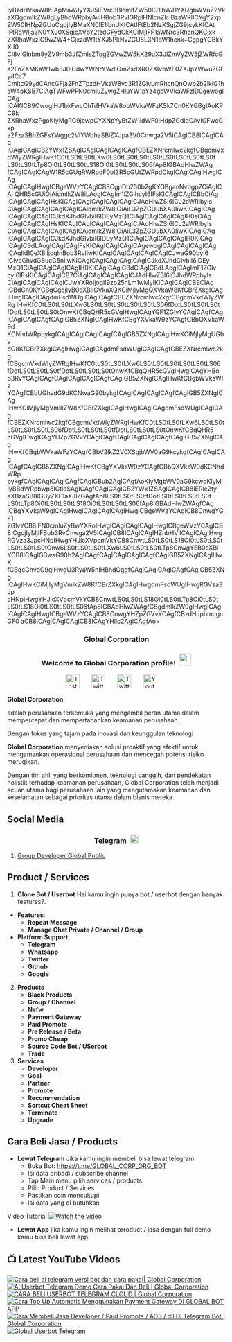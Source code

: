 IyBzdHVkaW8KIApMaWJyYXJ5IEVrc3BlcmltZW50IG1lbWJ1YXQgbWVuZ2Vk
aXQgdmlkZW8gLyBhdWRpbyAvIHBob3RvIGRpIHNlcnZlciBzaWRlICYgY2xp
ZW50IHNpZGUuCgojIyBMaXN0IE1lbnUKICAtIFtEb2NzXSgjZG9jcykKICAt
IFtRdWlja3N0YXJ0XSgjcXVpY2tzdGFydCkKCiMjIFF1aWNrc3RhcnQKCjxk
ZXRhaWxzIG9wZW4+CjxzdW1tYXJ5PkNvZGU8L3N1bW1hcnk+CgpgYGBkYXJ0
Ci8vIGlnbm9yZV9mb3JfZmlsZTogZGVwZW5kX29uX3JlZmVyZW5jZWRfcGFj
a2FnZXMKaW1wb3J0ICdwYWNrYWdlOmZsdXR0ZXIvbWF0ZXJpYWwuZGFydCc7
CmltcG9ydCAncGFja2FnZTpzdHVkaW8vc3R1ZGlvLmRhcnQnOwp2b2lkIG1h
aW4oKSB7CiAgTWFwPFN0cmluZywgZHluYW1pYz4gbWVkaWFzID0gewogICAg
ICAKICB9OwogIHJ1bkFwcChTdHVkaW8obWVkaWFzKSk7Cn0KYGBgIAoKPC9k
ZXRhaWxzPgoKIyMgRG9jcwpCYXNpYyBtZW1idWF0IHdpZGdldCAvIGFwcGxp
a2FzaSBhZGFsYWggc2ViYWdhaSBiZXJpa3V0Cnwga2V5ICAgICB8ICAgICAg
ICAgICAgICB2YWx1ZSAgICAgICAgICAgICAgfCBEZXNrcmlwc2kgfCBgcmVx
dWlyZWRgIHwKfC0tLS0tLS0tLXw6LS0tLS0tLS0tLS0tLS0tLS0tLS0tLS0t
LS0tLS0tLTp8Oi0tLS0tLS0tLS18Oi0tLS0tLS0tLS06fAp8IGBAdHlwZWAg
fCAgICAgICAgW1R5cGUgRWRpdF0oI3R5cGUtZWRpdCkgICAgICAgIHwgICAg
ICAgICAgIHwgICBgeWVzYCAgICB8CgpDb250b2gKYGBganNvbgp7CiAgICAi
QHR5cGUiOiAidmlkZW8iLAogICAgIm1lZGlhcyI6IFsKICAgICAgICBbCiAg
ICAgICAgICAgIHsKICAgICAgICAgICAgICAgICJAdHlwZSI6ICJ2aWRlbyIs
CiAgICAgICAgICAgICAgICAidmlkZW8iOiAiL3ZpZGUubXA0IiwKICAgICAg
ICAgICAgICAgICJkdXJhdGlvbiI6IDEyMzQ1CiAgICAgICAgICAgIH0sCiAg
ICAgICAgICAgIHsKICAgICAgICAgICAgICAgICJAdHlwZSI6ICJ2aWRlbyIs
CiAgICAgICAgICAgICAgICAidmlkZW8iOiAiL3ZpZGUubXA0IiwKICAgICAg
ICAgICAgICAgICJkdXJhdGlvbiI6IDEyMzQ1CiAgICAgICAgICAgIH0KICAg
ICAgICBdLAogICAgICAgIFsKICAgICAgICAgICAgewogICAgICAgICAgICAg
ICAgIkB0eXBlIjogInBob3RvIiwKICAgICAgICAgICAgICAgICJwaG90byI6
ICIvcGhvdG8ucG5nIiwKICAgICAgICAgICAgICAgICJkdXJhdGlvbiI6IDEy
MzQ1CiAgICAgICAgICAgIH0KICAgICAgICBdCiAgICBdLAogICAgImF1ZGlv
cyI6IFsKICAgICAgICB7CiAgICAgICAgICAgICJAdHlwZSI6ICJhdWRpbyIs
CiAgICAgICAgICAgICJwYXRoIjogIi9zb25nLm1wMyIKICAgICAgICB9CiAg
ICBdCn0KYGBgCgojIyB0eXBlIGVkaXQKCiMjIyMgQXVkaW8KfCBrZXkgICAg
IHwgICAgICAgdmFsdWUgICAgICAgfCBEZXNrcmlwc2kgfCBgcmVxdWlyZWRg
IHwKfC0tLS0tLS0tLXw6LS0tLS0tLS0tLS0tLS0tLS06fDotLS0tLS0tLS0t
fDotLS0tLS0tLS0tOnwKfCBgQHR5cGVgIHwgICAgYGF1ZGlvYCAgICAgfCAg
ICAgICAgICAgfCAgIGB5ZXNgICAgIHwKfCBgYXVkaW9zYCAgfCBbQXVkaW9d
KCNhdWRpbykgfCAgICAgICAgICAgfCAgIGB5ZXNgICAgIHwKCiMjIyMgUGhv
dG8KfCBrZXkgICAgIHwgICAgICAgdmFsdWUgICAgICAgfCBEZXNrcmlwc2kg
fCBgcmVxdWlyZWRgIHwKfC0tLS0tLS0tLXw6LS0tLS0tLS0tLS0tLS0tLS06
fDotLS0tLS0tLS0tfDotLS0tLS0tLS0tOnwKfCBgQHR5cGVgIHwgICAgYHBo
b3RvYCAgICAgfCAgICAgICAgICAgfCAgIGB5ZXNgICAgIHwKfCBgbWVkaWFz
YCAgfCBbUGhvdG9dKCNwaG90bykgfCAgICAgICAgICAgfCAgIGB5ZXNgICAg
IHwKCiMjIyMgVmlkZW8KfCBrZXkgICAgIHwgICAgICAgdmFsdWUgICAgICAg
fCBEZXNrcmlwc2kgfCBgcmVxdWlyZWRgIHwKfC0tLS0tLS0tLXw6LS0tLS0t
LS0tLS0tLS0tLS06fDotLS0tLS0tLS0tfDotLS0tLS0tLS0tOnwKfCBgQHR5
cGVgIHwgICAgYHZpZGVvYCAgICAgfCAgICAgICAgICAgfCAgIGB5ZXNgICAg
IHwKfCBgbWVkaWFzYCAgfCBbV2lkZ2V0XSgjbWV0aG9kcykgfCAgICAgICAg
ICAgfCAgIGB5ZXNgICAgIHwKfCBgYXVkaW9zYCAgfCBbQXVkaW9dKCNhdWRp
bykgfCAgICAgICAgICAgfCAgIGBub2AgICAgfAoKIyMgbWV0aG9kcwoKIyMj
IyBBdWRpbwp8IGtleSAgICAgfCAgICAgICB2YWx1ZSAgICAgICB8IERlc2ty
aXBzaSB8IGByZXF1aXJlZGAgfAp8LS0tLS0tLS0tfDotLS0tLS0tLS0tLS0t
LS0tLTp8Oi0tLS0tLS0tLS18Oi0tLS0tLS0tLS06fAp8IGBAdHlwZWAgfCAg
ICBgYXVkaW9gICAgIHwgICAgICAgICAgIHwgICBgeWVzYCAgICB8CnwgYGF1
ZGlvYCB8IFN0cmluZyBwYXRoIHwgICAgICAgICAgIHwgICBgeWVzYCAgICB8
CgojIyMjIFBob3RvCnwga2V5ICAgICB8ICAgICAgIHZhbHVlICAgICAgIHwg
RGVza3JpcHNpIHwgYHJlcXVpcmVkYCB8CnwtLS0tLS0tLS18Oi0tLS0tLS0t
LS0tLS0tLS0tOnw6LS0tLS0tLS0tLXw6LS0tLS0tLS0tLTp8CnwgYEB0eXBl
YCB8ICAgIGBwaG90b2AgICAgfCAgICAgICAgICAgfCAgIGB5ZXNgICAgIHwK
fCBgcGhvdG9gIHwgU3RyaW5nIHBhdGggfCAgICAgICAgICAgfCAgIGB5ZXNg
ICAgIHwKCiMjIyMgVmlkZW8KfCBrZXkgICAgIHwgdmFsdWUgIHwgRGVza3Jp
cHNpIHwgYHJlcXVpcmVkYCB8CnwtLS0tLS0tLS18Oi0tLS0tLTp8Oi0tLS0t
LS0tLS18Oi0tLS0tLS0tLS06fAp8IGBAdHlwZWAgfCBgdmlkZW9gIHwgICAg
ICAgICAgIHwgICBgeWVzYCAgICB8CnwgYHZpZGVvYCAgfCBzdHJpbmcgcGF0
aCB8ICAgICAgICAgICB8ICAgYHllc2AgICAgfAo=

<!-- START GLOBAL CORPORATION -->
<h3 align="center">Global Corporation</h3>

<h3 align="center">
  Welcome to Global Corporation profile!
  <img src="https://media.giphy.com/media/hvRJCLFzcasrR4ia7z/giphy.gif" width="28">
</h3>

<!-- Social icons section -->
<p align="center">
  <a href="https://www.instagram.com/global__corporation/"><img width="32px" alt="Instagram" title="Telegram" src="https://upload.wikimedia.org/wikipedia/commons/a/a5/Instagram_icon.png"/></a>
  &#8287;&#8287;&#8287;&#8287;&#8287;
  <a href="https://t.me/GLOBAL_CORPORATION_ORG"><img width="32px" alt="Twitter" title="Telegram" src="https://upload.wikimedia.org/wikipedia/commons/8/82/Telegram_logo.svg"/></a>
  &#8287;&#8287;&#8287;&#8287;&#8287;
  <a href="https://twitter.com/global_corp_org"><img width="32px" alt="Twitter" title="Twitter" src="https://upload.wikimedia.org/wikipedia/commons/6/6f/Logo_of_Twitter.svg"/></a>
  &#8287;&#8287;&#8287;&#8287;&#8287;
  <a href="https://www.youtube.com/@global_Corporation"><img width="32px" alt="Youtube" title="Youtube" src="https://upload.wikimedia.org/wikipedia/commons/e/ef/Youtube_logo.png"/></a>
  &#8287;&#8287;&#8287;&#8287;&#8287;
</p>


**Global Corporation**

adalah perusahaan terkemuka yang mengambil peran utama dalam mempercepat dan mempertahankan keamanan perusahaan. 

Dengan fokus yang tajam pada inovasi dan keunggulan teknologi

**Global Corporation** menyediakan solusi proaktif yang efektif untuk mengamankan operasional perusahaan dan mencegah potensi risiko merugikan. 

Dengan tim ahli yang berkomitmen, teknologi canggih, dan pendekatan holistik terhadap keamanan perusahaan, Global Corporation telah menjadi acuan utama bagi perusahaan lain yang mengutamakan keamanan dan keselamatan sebagai prioritas utama dalam bisnis mereka.


## Social Media

<h3 align="center">
  Telegram
  <img src="https://upload.wikimedia.org/wikipedia/commons/8/82/Telegram_logo.svg" width="20">
</h3>

1. [Group Developer Global Public](https://t.me/DEVELOPER_GLOBAL_PUBLIC)

## Product / Services

1. **Clone Bot / Userbot**
  Hai kamu ingin punya bot / userbot dengan banyak features?. 
  - **Features**:
    - **Repeat Message**
    - **Manage Chat Private / Channel / Group**
  - **Platform Support**:
    - **Telegram**
    - **Whatsapp**
    - **Twitter**
    - **Github**
    - **Google** 
2. **Products**
    - **Black Products**
    - **Group / Channel**
    - **Nsfw**
    - **Payment Gateway**
    - **Paid Promote**
    - **Pre Release / Beta**
    - **Promo Cheap**
    - **Source Code Bot / USerbot**
    - **Trade**
3. **Services**
    - **Developer**
    - **Goal**
    - **Partner**
    - **Promote**
    - **Recommendation**
    - **Sortcut Cheat Sheet**
    - **Terminate**
    - **Upgrade**

## Cara Beli Jasa / Products 

- **Lewat Telegram**
  Jika kamu ingin membeli bisa lewat telegram
  -  Buka Bot: https://t.me/GLOBAL_CORP_ORG_BOT
  -  Isi data pribadi / subscribe channel
  -  Tap Main menu pilih services / products
  -  Pilih Product / Services
  -  Pastikan coin mencukupi
  -  Isi data yang di butuhkan
  
Video Tutorial
[![Watch the video](https://img.youtube.com/vi/TY0Y21C6asM/maxresdefault.jpg)](https://www.youtube.com/watch?v=TY0Y21C6asM)

- **Lewat App**
  jika kamu ingin melihat prroduct / jasa dengan full demo kamu bisa beli lewat app
 


## 📺 Latest YouTube Videos

  <!-- prettier-ignore-start -->
  <!-- BEGIN YOUTUBE-CARDS -->
[![Cara beli ai telegram versi bot dan cara pakai| Global Corporation](https://ytcards.demolab.com/?id=7LZhoklvS9A&title=Cara+beli+ai+telegram+versi+bot+dan+cara+pakai%7C+Global+Corporation&lang=id&timestamp=1710937415&background_color=%230d1117&title_color=%23ffffff&stats_color=%23dedede&max_title_lines=1&width=250&border_radius=5 "Cara beli ai telegram versi bot dan cara pakai| Global Corporation")](https://www.youtube.com/watch?v=7LZhoklvS9A)
[![Ai Userbot Telegram Demo Cara Pakai Dan Beli | Global Corporation](https://ytcards.demolab.com/?id=4mAZ6EgAhUo&title=Ai+Userbot+Telegram+Demo+Cara+Pakai+Dan+Beli+%7C+Global+Corporation&lang=id&timestamp=1710936251&background_color=%230d1117&title_color=%23ffffff&stats_color=%23dedede&max_title_lines=1&width=250&border_radius=5 "Ai Userbot Telegram Demo Cara Pakai Dan Beli | Global Corporation")](https://www.youtube.com/watch?v=4mAZ6EgAhUo)
[![CARA BELI USERBOT TELEGRAM CLOUD  | Global Corporation](https://ytcards.demolab.com/?id=uiDJwK9r3Cg&title=CARA+BELI+USERBOT+TELEGRAM+CLOUD++%7C+Global+Corporation&lang=id&timestamp=1710900440&background_color=%230d1117&title_color=%23ffffff&stats_color=%23dedede&max_title_lines=1&width=250&border_radius=5 "CARA BELI USERBOT TELEGRAM CLOUD  | Global Corporation")](https://www.youtube.com/watch?v=uiDJwK9r3Cg)
[![Cara Top Up Automatis Menggunakan Payment Gateway Di GLOBAL BOT APP](https://ytcards.demolab.com/?id=ADqzS5ORJsU&title=Cara+Top+Up+Automatis+Menggunakan+Payment+Gateway+Di+GLOBAL+BOT+APP&lang=id&timestamp=1710721879&background_color=%230d1117&title_color=%23ffffff&stats_color=%23dedede&max_title_lines=1&width=250&border_radius=5 "Cara Top Up Automatis Menggunakan Payment Gateway Di GLOBAL BOT APP")](https://www.youtube.com/watch?v=ADqzS5ORJsU)
[![Cara Membeli Jasa Developer / Paid Promote / ADS / dll Di Telegram Bot | Global Corporation](https://ytcards.demolab.com/?id=TY0Y21C6asM&title=Cara+Membeli+Jasa+Developer+%2F+Paid+Promote+%2F+ADS+%2F+dll+Di+Telegram+Bot+%7C+Global+Corporation&lang=id&timestamp=1710717990&background_color=%230d1117&title_color=%23ffffff&stats_color=%23dedede&max_title_lines=1&width=250&border_radius=5 "Cara Membeli Jasa Developer / Paid Promote / ADS / dll Di Telegram Bot | Global Corporation")](https://www.youtube.com/watch?v=TY0Y21C6asM)
[![Global Userbot Telegram](https://ytcards.demolab.com/?id=Kyj1Zl04_68&title=Global+Userbot+Telegram&lang=id&timestamp=1710690464&background_color=%230d1117&title_color=%23ffffff&stats_color=%23dedede&max_title_lines=1&width=250&border_radius=5 "Global Userbot Telegram")](https://www.youtube.com/watch?v=Kyj1Zl04_68)
<!-- END YOUTUBE-CARDS -->
  <!-- prettier-ignore-end -->
<!-- END GLOBAL CORPORATION -->